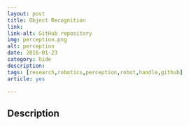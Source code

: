 ```yaml
---
layout: post
title: Object Recognition 
link: 
link-alt: GitHub repository
img: perception.png
alt: perception
date: 2016-01-23
category: hide
description: 
tags: [research,robotics,perception,robot,handle,github]
article: yes

---
```


## Description

